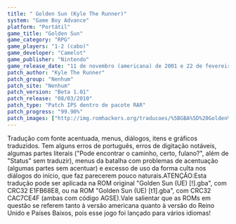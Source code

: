 ```yaml
---
title: " Golden Sun (Kyle The Runner)"
system: "Game Boy Advance"
platform: "Portátil"
game_title: "Golden Sun"
game_category: "RPG"
game_players: "1-2 (cabo)"
game_developer: "Camelot"
game_publisher: "Nintendo"
game_release_date: "11 de novembro (americana) de 2001 e 22 de fevereiro de 2002 (européia)"
patch_author: "Kyle The Runner"
patch_group: "Nenhum"
patch_site: "Nenhum"
patch_version: "Beta 1.01"
patch_release: "08/03/2010"
patch_type: "Patch IPS dentro de pacote RAR"
patch_progress: "99.90%"
patch_images: ["http://img.romhackers.org/traducoes/%5BGBA%5D%20Golden%20Sun%20-%20Kyle%20The%20Runner%20-%201.png","http://img.romhackers.org/traducoes/%5BGBA%5D%20Golden%20Sun%20-%20Kyle%20The%20Runner%20-%202.png","http://img.romhackers.org/traducoes/%5BGBA%5D%20Golden%20Sun%20-%20Kyle%20The%20Runner%20-%203.png"]
---
```

Tradução com fonte acentuada, menus, diálogos, itens e gráficos traduzidos. Tem alguns erros de português, erros de digitação notáveis, algumas partes literais ("Pode encontrar o caminho, certo, fulano?", além de "Status" sem traduzir), menus da batalha com problemas de acentuação (algumas partes sem acentuar) e excesso de uso da forma culta nos diálogos do início, que faz parecerem pouco naturais.ATENÇÃO:Esta tradução pode ser aplicada na ROM original "Golden Sun (UE) [!].gba", com CRC32 E1FB68E8, ou na ROM "Golden Sun (UE) [t1].gba", com CRC32 CAC7CE4F (ambas com código AGSE).Vale salientar que as ROMs em questão se referem tanto à versão americana quanto à versão do Reino Unido e Países Baixos, pois esse jogo foi lançado para vários idiomas!